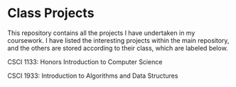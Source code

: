 # Class Projects
This repository contains all the projects I have undertaken in my coursework. I have listed the interesting projects within the main repository, and the others are stored according to their class, which are labeled below.


CSCI 1133: Honors Introduction to Computer Science

CSCI 1933: Introduction to Algorithms and Data Structures
